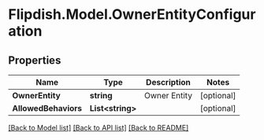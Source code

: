 # Flipdish.Model.OwnerEntityConfiguration
## Properties

Name | Type | Description | Notes
------------ | ------------- | ------------- | -------------
**OwnerEntity** | **string** | Owner Entity | [optional] 
**AllowedBehaviors** | **List&lt;string&gt;** |  | [optional] 

[[Back to Model list]](../README.md#documentation-for-models) [[Back to API list]](../README.md#documentation-for-api-endpoints) [[Back to README]](../README.md)

